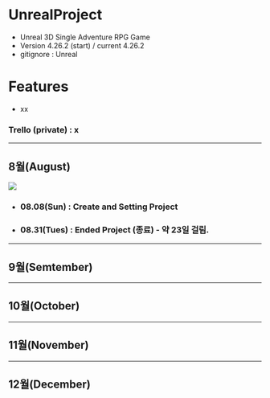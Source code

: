 # UnrealProject
- Unreal 3D Single Adventure RPG Game
- Version 4.26.2 (start) / current 4.26.2
- gitignore : Unreal

# Features
- xx

### Trello (private) : x
---
## 8월(August)
![](/Resources/Images/August/August.png)

- ### 08.08(Sun) : Create and Setting Project
- ### 08.31(Tues) : Ended Project (종료) - 약 23일 걸림.

---
## 9월(Semtember)

---
## 10월(October)

---
## 11월(November)

---
## 12월(December)
